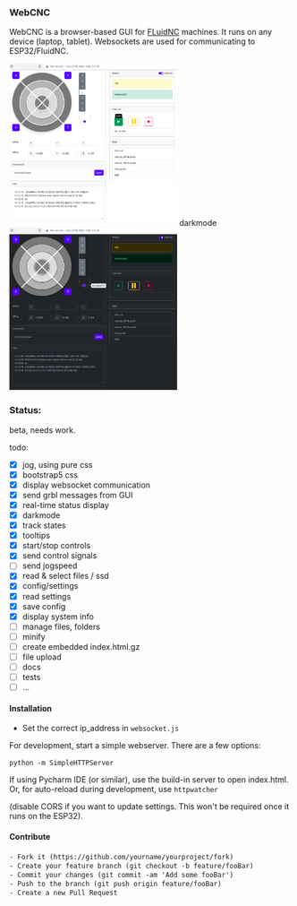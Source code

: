 

### WebCNC
WebCNC is a browser-based GUI for [FLuidNC](https://github.com/bdring/FluidNC/) machines.
It runs on any device (laptop, tablet). 
Websockets are used for communicating to ESP32/FluidNC.

<img src="https://raw.githubusercontent.com/Alex-CodeLab/webcnc/main/docs/jog.png" width="300">
darkmode
<img src="https://raw.githubusercontent.com/Alex-CodeLab/webcnc/main/docs/darkmode.png" width="300">

### Status:
beta, needs work.  

todo:
- [x] jog, using pure css 
- [x] bootstrap5 css
- [x] display websocket communication
- [x] send grbl messages from GUI
- [x] real-time status display
- [x] darkmode
- [x] track states
- [x] tooltips
- [x] start/stop controls
- [x] send control signals
- [ ] send jogspeed
- [x] read & select files / ssd
- [x] config/settings
- [x] read settings
- [x] save config
- [x] display  system info
- [ ] manage files, folders
- [ ] minify 
- [ ] create embedded index.html.gz
- [ ] file upload
- [ ] docs
- [ ] tests
- [ ] ...

#### Installation

- Set the correct ip_address in `websocket.js`

For development, start a simple webserver. There are a few options:

    python -m SimpleHTTPServer

If using Pycharm IDE (or similar), use the build-in server to open index.html.
Or, for auto-reload during development, use `httpwatcher`

(disable CORS if you want to update settings. This won't be required once it runs on the ESP32).

#### Contribute

    - Fork it (https://github.com/yourname/yourproject/fork)
    - Create your feature branch (git checkout -b feature/fooBar)
    - Commit your changes (git commit -am 'Add some fooBar')
    - Push to the branch (git push origin feature/fooBar)
    - Create a new Pull Request

